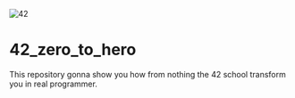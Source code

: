 ![42](https://github.com/user-attachments/assets/a7c38090-93a5-4308-bf5f-73dd24c31bcc)

# 42_zero_to_hero

This repository gonna show you how from nothing the 42 school transform you in real programmer.

